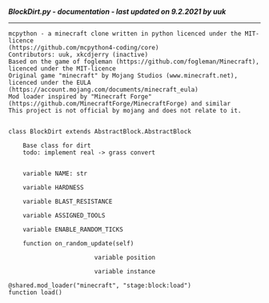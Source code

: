 ***BlockDirt.py - documentation - last updated on 9.2.2021 by uuk***
___

    mcpython - a minecraft clone written in python licenced under the MIT-licence 
    (https://github.com/mcpython4-coding/core)
    Contributors: uuk, xkcdjerry (inactive)
    Based on the game of fogleman (https://github.com/fogleman/Minecraft), licenced under the MIT-licence
    Original game "minecraft" by Mojang Studios (www.minecraft.net), licenced under the EULA
    (https://account.mojang.com/documents/minecraft_eula)
    Mod loader inspired by "Minecraft Forge" (https://github.com/MinecraftForge/MinecraftForge) and similar
    This project is not official by mojang and does not relate to it.


    class BlockDirt extends AbstractBlock.AbstractBlock
        
        Base class for dirt
        todo: implement real -> grass convert


        variable NAME: str

        variable HARDNESS

        variable BLAST_RESISTANCE

        variable ASSIGNED_TOOLS

        variable ENABLE_RANDOM_TICKS

        function on_random_update(self)

                            variable position

                            variable instance

    @shared.mod_loader("minecraft", "stage:block:load")
    function load()